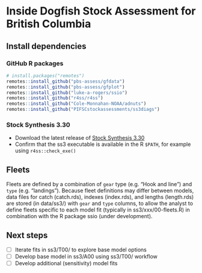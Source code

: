 
<!-- README.md is generated from README.Rmd. Please edit that file -->

# Inside Dogfish Stock Assessment for British Columbia

## Install dependencies

### GitHub R packages

``` r
# install.packages("remotes")
remotes::install_github("pbs-assess/gfdata")
remotes::install_github("pbs-assess/gfplot")
remotes::install_github("luke-a-rogers/ssio")
remotes::install_github("r4ss/r4ss")
remotes::install_github("Cole-Monnahan-NOAA/adnuts")
remotes::install_github("PIFSCstockassessments/ss3diags")
```

### Stock Synthesis 3.30

- Download the latest release of [Stock Synthesis
  3.30](https://github.com/nmfs-ost/ss3-source-code?tab=readme-ov-file)
- Confirm that the ss3 executable is available in the R `$PATH`, for
  example using `r4ss::check_exe()`

## Fleets

Fleets are defined by a combination of `gear` type (e.g. “Hook and
line”) and `type` (e.g. “landings”). Because fleet definitions may
differ between models, data files for catch (catch.rds), indexes
(index.rds), and lengths (length.rds) are stored (in data/ss3/) with
`gear` and `type` columns, to allow the analyst to define fleets
specific to each model fit (typically in ss3/xxx/00-fleets.R) in
combination with the R package ssio (under development).

## Next steps

- [ ] Iterate fits in ss3/T00/ to explore base model options
- [ ] Develop base model in ss3/A00 using ss3/T00/ workflow
- [ ] Develop additional (sensitivity) model fits
